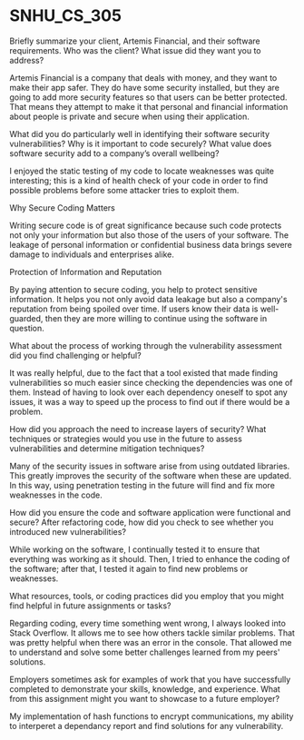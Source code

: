 # SNHU_CS_305

Briefly summarize your client, Artemis Financial, and their software requirements. Who was the client? What issue did they want you to address?

Artemis Financial is a company that deals with money, and they want to make their app safer. They do have some security installed, but they are going to add more security features so that users can be better protected. That means they attempt to make it that personal and financial information about people is private and secure when using their application.

What did you do particularly well in identifying their software security vulnerabilities? Why is it important to code securely? What value does software security add to a company’s overall wellbeing?

I enjoyed the static testing of my code to locate weaknesses was quite interesting; this is a kind of health check of your code in order to find possible problems before some attacker tries to exploit them.

Why Secure Coding Matters

Writing secure code is of great significance because such code protects not only your information but also those of the users of your software. The leakage of personal information or confidential business data brings severe damage to individuals and enterprises alike.

Protection of Information and Reputation

By paying attention to secure coding, you help to protect sensitive information. It helps you not only avoid data leakage but also a company's reputation from being spoiled over time. If users know their data is well-guarded, then they are more willing to continue using the software in question.

What about the process of working through the vulnerability assessment did you find challenging or helpful?

It was really helpful, due to the fact that a tool existed that made finding vulnerabilities so much easier since checking the dependencies was one of them. Instead of having to look over each dependency oneself to spot any issues, it was a way to speed up the process to find out if there would be a problem.

How did you approach the need to increase layers of security? What techniques or strategies would you use in the future to assess vulnerabilities and determine mitigation techniques?

Many of the security issues in software arise from using outdated libraries. This greatly improves the security of the software when these are updated. In this way, using penetration testing in the future will find and fix more weaknesses in the code.

How did you ensure the code and software application were functional and secure? After refactoring code, how did you check to see whether you introduced new vulnerabilities?

While working on the software, I continually tested it to ensure that everything was working as it should. Then, I tried to enhance the coding of the software; after that, I tested it again to find new problems or weaknesses.

What resources, tools, or coding practices did you employ that you might find helpful in future assignments or tasks?

Regarding coding, every time something went wrong, I always looked into Stack Overflow. It allows me to see how others tackle similar problems. That was pretty helpful when there was an error in the console. That allowed me to understand and solve some better challenges learned from my peers' solutions.

Employers sometimes ask for examples of work that you have successfully completed to demonstrate your skills, knowledge, and experience. What from this assignment might you want to showcase to a future employer?

My implementation of hash functions to encrypt communications, my ability to interperet a dependancy report and find solutions for any vulnerability.
